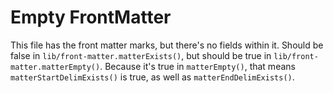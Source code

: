 ---
---
# Empty FrontMatter

This file has the front matter marks,
but there's no fields within it.
Should be false in `lib/front-matter.matterExists()`,
but should be true in `lib/front-matter.matterEmpty()`.
Because it's true in `matterEmpty()`,
that means `matterStartDelimExists()` is true,
as well as `matterEndDelimExists()`.

